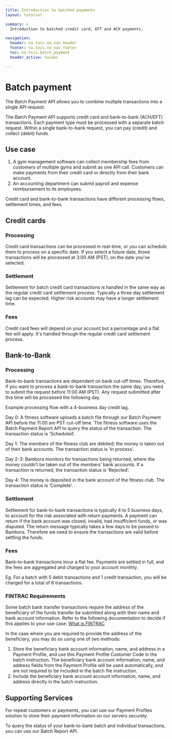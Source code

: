 ```yaml
---
title: Introduction to batched payments
layout: tutorial

summary: >
  Introduction to batched credit card, EFT and ACH payments.

navigation:
  header: na.tocs.na_nav_header
  footer: na.tocs.na_nav_footer
  toc: na.tocs.batch_payment
  header_active: Guides

---
```


# Batch payment

The Batch Payment API allows you to combine multiple transactions into a single API request.

The Batch Payment API supports credit card and bank-to-bank (ACH/EFT) transactions. Each payment type must be processed with a separate batch request. Within a single bank-to-bank request, you can pay (credit) and collect (debit) funds. 

## Use case

1. A gym management software can collect membership fees from customers of multiple gyms and submit as one API call. Customers can make payments from their credit card or directly from their bank account.
1. An accounting department can submit payroll and expense reimbursement to its employees.

Credit card and bank-to-bank transactions have different processing flows, settlement times, and fees.

## Credit cards

### Processing

Credit card transactions can be processed in real-time, or you can schedule them to process on a specific date. If you select a future date, those transactions will be processed at 3:00 AM (PST), on the date you’ve selected.

### Settlement

Settlement for batch credit card transactions is handled in the same way as the regular credit card settlement process. Typically a three day settlement lag can be expected. Higher risk accounts may have a longer settlement time.


### Fees

Credit card fees will depend on your account but a percentage and a flat fee will apply. It's handled through the regular credit card settlement process.

## Bank-to-Bank

### Processing

Bank-to-bank transactions are dependent on bank cut-off times. Therefore, if you want to process a bank-to-bank transaction the same day, you need to submit the request before 11:00 AM (PST).  Any request submitted after this time will be processed the following  day. 

Example processing flow with a 4-business day credit lag.

Day 0: A fitness software uploads a batch file through our Batch Payment API before the 11:00 am PST cut-off time. The fitness software uses the Batch Payment Report API to query the status of the transaction. The transaction status is ‘Scheduled’. 

Day 1: The members of the fitness club are debited; the money is taken out of their bank accounts. The transaction status is ‘In process’. 

Day 2-3: Bambora monitors for transactions being returned, where the money couldn’t be taken out of the members’ bank accounts. If a transaction is returned, the transaction status is ‘Rejected’. 

Day 4: The money is deposited in the bank account of the fitness club. The transaction status is ‘Complete’. 

### Settlement

Settlement for bank-to-bank transactions is typically 4 to 5 business days, to account for the risk associated with return payments. A payment can return if the bank account was closed, invalid, had insufficient funds, or was disputed. The return message typically takes a few days to be passed to Bambora. Therefore we need to ensure the transactions are valid before settling the funds. 

### Fees

Bank-to-bank transactions incur a flat fee. Payments are settled in full, and the fees are aggregated and charged to your account monthly. 

Eg. For a batch with 5 debit transactions and 1 credit transaction, you will be charged for a total of 6 transactions.

### FINTRAC Requirements
Some batch bank transfer transactions require the address of the beneficiary of the funds transfer be submitted along with their name and bank account information. Refer to the following documentation to decide if this applies to your use case: [What is FINTRAC](https://help.na.bambora.com/hc/en-us/articles/22940725297555-What-is-FINTRAC-)

In the case where you are required to provide the address of the beneficiary, you may do so using one of two methods:
1. Store the beneficiary bank account information, name, and address in a Payment Profile, and use this Payment Profile Customer Code in the batch instruction. The beneficiary bank account information, name, and address fields from the Payment Profile will be used automatically, and are not required to be included in the batch file instruction.
2. Include the beneficiary bank account account information, name, and address directly in the batch instruction.

## Supporting Services

For repeat customers or payments, you can use our Payment Profiles solution to store their payment information on our servers securely. 

To query the status of your bank-to-bank batch and individual transactions, you can use our Batch Report API. 
